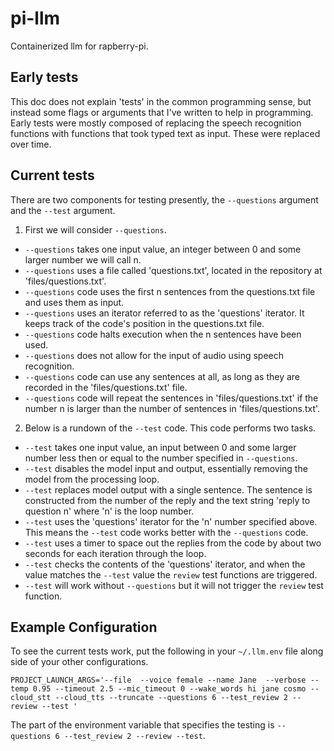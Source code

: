 # pi-llm
Containerized llm for rapberry-pi.

## Early tests

This doc does not explain 'tests' in the common programming sense, but instead some flags or arguments that I've written to help in programming. Early tests were mostly composed of replacing the speech recognition functions with functions that took typed text as input. These were replaced over time.

## Current tests

There are two components for testing presently, the `--questions` argument and the `--test` argument.

1. First we will consider `--questions`.

- `--questions` takes one input value, an integer between 0 and some larger number we will call n.
- `--questions` uses a file called 'questions.txt', located in the repository at 'files/questions.txt'.
- `--questions` code uses the first n sentences from the questions.txt file and uses them as input.
- `--questions` uses an iterator referred to as the 'questions' iterator. It keeps track of the code's position in the questions.txt file.
- `--questions` code halts execution when the n sentences have been used.
- `--questions` does not allow for the input of audio using speech recognition.
- `--questions` code can use any sentences at all, as long as they are recorded in the 'files/questions.txt' file.
- `--questions` code will repeat the sentences in 'files/questions.txt' if the number n is larger than the number of sentences in 'files/questions.txt'.

2. Below is a rundown of the `--test` code. This code performs two tasks.

- `--test` takes one input value, an input between 0 and some larger number less then or equal to the number specified in `--questions`.
- `--test` disables the model input and output, essentially removing the model from the processing loop.
- `--test` replaces model output with a single sentence. The sentence is constructed from the number of the reply and the text string 'reply to question n' where 'n' is the loop number.
- `--test` uses the 'questions' iterator for the 'n' number specified above. This means the `--test` code works better with the `--questions` code.
- `--test` uses a timer to space out the replies from the code by about two seconds for each iteration through the loop.
- `--test` checks the contents of the 'questions' iterator, and when the value matches the `--test` value the `review` test functions are triggered.
- `--test` will work without `--questions` but it will not trigger the `review` test function.

## Example Configuration 

To see the current tests work, put the following in your `~/.llm.env` file along side of your other configurations.

```
PROJECT_LAUNCH_ARGS='--file  --voice female --name Jane  --verbose --temp 0.95 --timeout 2.5 --mic_timeout 0 --wake_words hi jane cosmo --cloud_stt --cloud_tts --truncate --questions 6 --test_review 2 --review --test '
```

The part of the environment variable that specifies the testing is `--questions 6 --test_review 2 --review --test`. 


